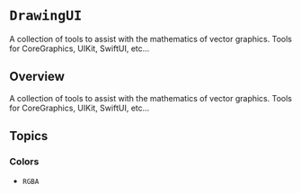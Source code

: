 # ``DrawingUI``

A collection of tools to assist with the mathematics of vector graphics. Tools for CoreGraphics, UIKit, SwiftUI, etc...

## Overview

A collection of tools to assist with the mathematics of vector graphics. Tools for CoreGraphics, UIKit, SwiftUI, etc...

## Topics

### Colors

- ``RGBA``
